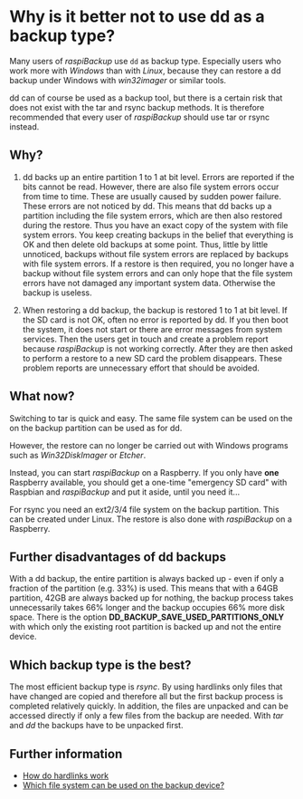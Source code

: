 # Why is it better not to use dd as a backup type?

Many users of *raspiBackup* use `dd` as backup type.
Especially users who work more with *Windows* than with *Linux*, because they can restore a
dd backup under Windows with *win32imager* or similar tools.

dd can of course be used as a backup tool, but there is a certain
risk that does not exist with the tar and rsync backup methods.
It is therefore recommended that every user of *raspiBackup* should use tar or rsync
instead.

## Why?

1. dd backs up an entire partition 1 to 1 at bit level. Errors are reported
   if the bits cannot be read. However, there are also
   file system errors occur from time to time. These are usually caused by
   sudden power failure. These errors are not noticed by dd. This means that dd backs up
   a partition including the file system errors, which are then also restored during the restore.
   Thus you have an exact copy of the system with
   file system errors. You keep creating backups in the belief that everything is OK
   and then delete old backups at some point. Thus, little by little
   unnoticed, backups without file system errors are replaced by backups with file system errors.
   If a restore is then required, you no longer have a backup without
   file system errors and can only hope that the file system errors have not
   damaged any important system data. Otherwise the backup is
   useless.

2. When restoring a dd backup, the backup is restored 1 to 1 at bit level.
   If the SD card is not OK, often no error is reported by
   dd. If you then boot the system, it does not start or there are
   error messages from system services. Then the users get in touch and
   create a problem report because *raspiBackup* is not working correctly.
   After they are then asked to perform a restore to a new SD card
   the problem disappears. These problem reports are
   unnecessary effort that should be avoided.

## What now?

Switching to tar is quick and easy. The same file system can be used on the
on the backup partition can be used as for dd.

However, the restore can no longer be carried out with Windows programs such as *Win32DiskImager*
or *Etcher*.

Instead, you can start *raspiBackup* on a Raspberry.
If you only have **one** Raspberry available, you should get a one-time
"emergency SD card" with Raspbian and *raspiBackup* and put it aside,
until you need it...

For rsync you need an ext2/3/4 file system on the backup partition. This
can be created under Linux. The restore is also done with
*raspiBackup* on a Raspberry.

## Further disadvantages of dd backups

With a dd backup, the entire partition is always backed up - even if
only a fraction of the partition (e.g. 33%) is used. This means that with a
64GB partition, 42GB are always backed up for nothing, the backup process takes
unnecessarily takes 66% longer and the backup occupies 66% more disk space.
There is the option **DD_BACKUP_SAVE_USED_PARTITIONS_ONLY** with which
only the existing root partition is backed up and not the entire device.

## Which backup type is the best?

The most efficient backup type is *rsync*. By using hardlinks
only files that have changed are copied and therefore all but the first
backup process is completed relatively quickly. In addition, the
files are unpacked and can be accessed directly if only a few files from the backup are needed.
With *tar* and *dd* 
the backups have to be unpacked first.

## Further information

  - [How do hardlinks work](how-do-hardlinks-work-with-rsync.md)
  - [Which file system can be used on the backup device?](which-filesystem-can-be-used-on-the-backup-partition.md)

[.status]: translated
[.source]: https://www.linux-tips-and-tricks.de/de/raspibackupcategoried/579-warum-sollte-man-dd-als-backupmethode-besser-nicht-benutzen
[.source]: https://www.linux-tips-and-tricks.de/en/raspibackupcategorye/581-why-shouldn-t-you-use-dd-as-backup-method


